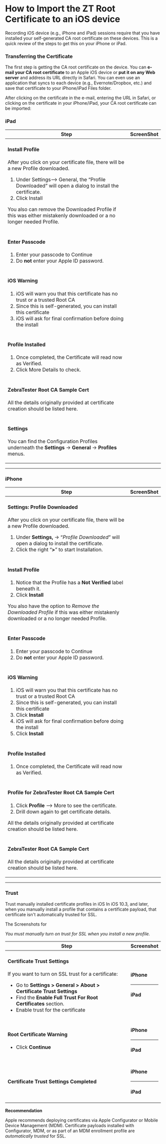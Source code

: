 # How to Import the ZT Root Certificate to an iOS device

Recording iOS device (e.g., iPhone and iPad) sessions require that you have installed your self-generated CA root certificate on these devices. This is a quick review of the steps to get this on your iPhone or iPad.

### Transferring the Certificate <a href="#howtoimporttheztrootcertificatetoaniosdevice-transferringthecertificate" id="howtoimporttheztrootcertificatetoaniosdevice-transferringthecertificate"></a>

The first step is getting the CA root certificate on the device. You can **e-mail your CA root certificate** to an Apple iOS device or **put it on any Web server** and address its URL directly in Safari. You can even use an application that syncs to each device (e.g., Evernote/Dropbox, etc.) and save that certificate to your iPhone/iPad Files folder.

After clicking on the certificate in the e-mail, entering the URL in Safari, or clicking on the certificate in your iPhone/iPad, your CA root certificate can be imported:

### iPad <a href="#howtoimporttheztrootcertificatetoaniosdevice-ipad" id="howtoimporttheztrootcertificatetoaniosdevice-ipad"></a>

| **Step**                                                                                                                                                                                                                                                                                                                                                                                                                                             | **ScreenShot** |
| ---------------------------------------------------------------------------------------------------------------------------------------------------------------------------------------------------------------------------------------------------------------------------------------------------------------------------------------------------------------------------------------------------------------------------------------------------- | -------------- |
| <h4 id="howtoimporttheztrootcertificatetoaniosdevice-installprofile">Install Profile</h4><p>After you click on your certificate file, there will be a new Profile downloaded.</p><ol><li>Under Settings--> General, the “Profile Downloaded” will open a dialog to install the certificate.</li><li>Click Install</li></ol><p>You also can remove the Downloaded Profile if this was either mistakenly downloaded or a no longer needed Profile.</p> |                |
| <h4 id="howtoimporttheztrootcertificatetoaniosdevice-enterpasscode">Enter Passcode</h4><ol><li>Enter your passcode to Continue</li><li>Do <strong>not</strong> enter your Apple ID password.</li></ol>                                                                                                                                                                                                                                               |                |
| <h4 id="howtoimporttheztrootcertificatetoaniosdevice-ioswarning">iOS Warning</h4><ol><li>iOS will warn you that this certificate has no trust or a trusted Root CA</li><li>Since this is self-generated, you can install this certificate</li><li>iOS will ask for final confirmation before doing the install</li></ol>                                                                                                                             |                |
| <h4 id="howtoimporttheztrootcertificatetoaniosdevice-profileinstalled">Profile Installed</h4><ol><li>Once completed, the Certificate will read now as Verified.</li><li>Click More Details to check.</li></ol>                                                                                                                                                                                                                                       |                |
| <h4 id="howtoimporttheztrootcertificatetoaniosdevice-zebratesterrootcasamplecert">ZebraTester Root CA Sample Cert</h4><p>All the details originally provided at certificate creation should be listed here.</p>                                                                                                                                                                                                                                      |                |
| <h4 id="howtoimporttheztrootcertificatetoaniosdevice-settings">Settings</h4><p>You can find the Configuration Profiles underneath the <strong>Settings</strong> → <strong>General</strong> → <strong>Profiles</strong> menus.</p>                                                                                                                                                                                                                    |                |

***

### iPhone <a href="#howtoimporttheztrootcertificatetoaniosdevice-iphone" id="howtoimporttheztrootcertificatetoaniosdevice-iphone"></a>

| **Step**                                                                                                                                                                                                                                                                                                                                                                                                        | **ScreenShot** |
| --------------------------------------------------------------------------------------------------------------------------------------------------------------------------------------------------------------------------------------------------------------------------------------------------------------------------------------------------------------------------------------------------------------- | -------------- |
| <h4 id="howtoimporttheztrootcertificatetoaniosdevice-settings-profiledownloaded">Settings: Profile Downloaded</h4><p>After you click on your certificate file, there will be a new Profile downloaded.</p><ol><li>Under <strong>Settings,</strong> → “<em>Profile Downloaded</em>” will open a dialog to install the certificate.</li><li>Click the right “<strong>></strong>” to start Installation.</li></ol> |                |
| <h4 id="howtoimporttheztrootcertificatetoaniosdevice-installprofile.1">Install Profile</h4><ol><li>Notice that the Profile has a <strong>Not Verified</strong> label beneath it.</li><li>Click <strong>Install</strong></li></ol><p>You also have the option to <em>Remove the Downloaded Profile</em> if this was either mistakenly downloaded or a no longer needed Profile.</p>                              |                |
| <h4 id="howtoimporttheztrootcertificatetoaniosdevice-enterpasscode.1">Enter Passcode</h4><ol><li>Enter your passcode to Continue</li><li>Do <strong>not</strong> enter your Apple ID password.</li></ol>                                                                                                                                                                                                        |                |
| <h4 id="howtoimporttheztrootcertificatetoaniosdevice-ioswarning.1">iOS Warning</h4><ol><li>iOS will warn you that this certificate has no trust or a trusted Root CA</li><li>Since this is self-generated, you can install this certificate</li><li>Click <strong>Install</strong></li><li>iOS will ask for final confirmation before doing the install</li><li>Click <strong>Install</strong></li></ol>        |                |
| <h4 id="howtoimporttheztrootcertificatetoaniosdevice-profileinstalled.1">Profile Installed</h4><ol><li>Once completed, the Certificate will read now as Verified.</li></ol>                                                                                                                                                                                                                                     |                |
| <h4 id="howtoimporttheztrootcertificatetoaniosdevice-profileforzebratesterrootcasamplecert">Profile for ZebraTester Root CA Sample Cert</h4><ol><li>Click <strong>Profile</strong> –> More to see the certificate.</li><li>Drill down again to get certificate details.</li></ol><p>All the details originally provided at certificate creation should be listed here.</p>                                      |                |
| <h4 id="howtoimporttheztrootcertificatetoaniosdevice-zebratesterrootcasamplecert.1">ZebraTester Root CA Sample Cert</h4><p>All the details originally provided at certificate creation should be listed here.</p>                                                                                                                                                                                               |                |

***

### Trust <a href="#howtoimporttheztrootcertificatetoaniosdevice-trust" id="howtoimporttheztrootcertificatetoaniosdevice-trust"></a>

Trust manually installed certificate profiles in iOS In iOS 10.3, and later, when you manually install a profile that contains a certificate payload, that certificate isn't automatically trusted for SSL.

The Screenshots for

_You must manually turn on trust for SSL when you install a new profile._

| **Step**                                                                                                                                                                                                                                                                                                                                                                                             | **Screenshot**                                                                                                                                                     |
| ---------------------------------------------------------------------------------------------------------------------------------------------------------------------------------------------------------------------------------------------------------------------------------------------------------------------------------------------------------------------------------------------------- | ------------------------------------------------------------------------------------------------------------------------------------------------------------------ |
| <h4 id="howtoimporttheztrootcertificatetoaniosdevice-certificatetrustsettings">Certificate Trust Settings</h4><p>If you want to turn on SSL trust for a certificate:</p><ul><li>Go to <strong>Settings > General > About > Certificate Trust Settings</strong></li><li>Find the <strong>Enable Full Trust For Root Certificates</strong> section.</li><li>Enable trust for the certificate</li></ul> | <h4 id="howtoimporttheztrootcertificatetoaniosdevice-iphone.1">iPhone</h4><p></p><hr><h4 id="howtoimporttheztrootcertificatetoaniosdevice-ipad.1">iPad</h4><p></p> |
| <h4 id="howtoimporttheztrootcertificatetoaniosdevice-rootcertificatewarning">Root Certificate Warning</h4><ul><li>Click <strong>Continue</strong></li></ul>                                                                                                                                                                                                                                          | <h4 id="howtoimporttheztrootcertificatetoaniosdevice-iphone.2">iPhone</h4><p></p><hr><h4 id="howtoimporttheztrootcertificatetoaniosdevice-ipad.2">iPad</h4><p></p> |
| <h4 id="howtoimporttheztrootcertificatetoaniosdevice-certificatetrustsettingscompleted">Certificate Trust Settings Completed</h4>                                                                                                                                                                                                                                                                    | <h4 id="howtoimporttheztrootcertificatetoaniosdevice-iphone.3">iPhone</h4><p></p><hr><h4 id="howtoimporttheztrootcertificatetoaniosdevice-ipad.3">iPad</h4><p></p> |

**Recommendation**

Apple recommends deploying certificates via Apple Configurator or Mobile Device Management (MDM). Certificate payloads installed with Configurator, MDM, or as part of an MDM enrollment profile are _automatically trusted_ for SSL.
